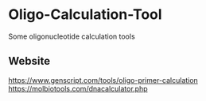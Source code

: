 # Oligo-Calculation-Tool
Some oligonucleotide calculation tools

## Website
https://www.genscript.com/tools/oligo-primer-calculation
https://molbiotools.com/dnacalculator.php
